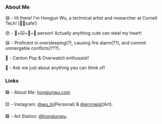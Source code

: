 ### About Me
😄 - Hi there! I'm Hongjun Wu, a technical artist and researcher at Cornell Tech! (🏳️‍🌈safe!)

😍 - 🐶+🐱+🐹+🐼 person! Actually anything cute can steal my heart!  

😆 - Proficent in oversleeping(?), causing fire alarm(??), and commit unmergable conflicts(???).  

🥰 - Canton Pop & Overwatch enthusaist!

💬 - Ask me just about anything you can think of!  

### Links
🟦  - About Me: [hongjunwu.com](https://hongjunwu.com/) 

🟨  - Instagram: [@wu_hj](https://www.instagram.com/wu_hj)(Personal) & [@errrneist](https://www.instagram.com/errrneist/)(Art).   

🟪  - Art Station: [@hongjunwu](https://hongjunwu.artstation.com/).   
